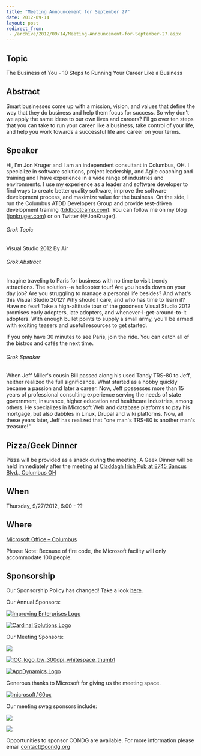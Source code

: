 ```yaml
---
title: "Meeting Announcement for September 27"
date: 2012-09-14
layout: post
redirect_from:
 - /archive/2012/09/14/Meeting-Announcement-for-September-27.aspx
---
```


## Topic

The Business of You - 10 Steps to Running Your Career Like a Business

## Abstract

Smart businesses come up with a mission, vision, and values that define the way that they do business and help them focus for success. So why don't we apply the same ideas to our own lives and careers? I'll go over ten steps that you can take to run your career like a business, take control of your life, and help you work towards a successful life and career on your terms.

## Speaker

Hi, I'm Jon Kruger and I am an independent consultant in Columbus, OH. I specialize in software solutions, project leadership, and Agile coaching and training and I have experience in a wide range of industries and environments. I use my experience as a leader and software developer to find ways to create better quality software, improve the software development process, and maximize value for the business. On the side, I run the Columbus ATDD Developers Group and provide test-driven development training ([tddbootcamp.com](http://tddbootcamp.com/)). You can follow me on my blog ([jonkruger.com](http://jonkruger.com/)) or on Twitter (@JonKruger).

###### Grok Topic

Visual Studio 2012 By Air

###### Grok Abstract

Imagine traveling to Paris for business with no time to visit trendy attractions. The solution--a helicopter tour! Are you heads down on your day job? Are you struggling to manage a personal life besides? And what's this Visual Studio 2012? Why should I care, and who has time to learn it? Have no fear! Take a high-altitude tour of the goodness Visual Studio 2012 promises early adopters, late adopters, and whenever-I-get-around-to-it adopters. With enough bullet points to supply a small army, you'll be armed with exciting teasers and useful resources to get started.

If you only have 30 minutes to see Paris, join the ride. You can catch all of the bistros and cafés the next time.

###### Grok Speaker

When Jeff Miller's cousin Bill passed along his used Tandy TRS-80 to Jeff, neither realized the full significance. What started as a hobby quickly became a passion and later a career. Now, Jeff possesses more than 15 years of professional consulting experience serving the needs of state government, insurance, higher education and healthcare industries, among others. He specializes in Microsoft Web and database platforms to pay his mortgage, but also dabbles in Linux, Drupal and wiki platforms. Now, all these years later, Jeff has realized that "one man's TRS-80 is another man's treasure!"

## Pizza/Geek Dinner

Pizza will be provided as a snack during the meeting. A Geek Dinner will be held immediately after the meeting at [Claddagh Irish Pub at 8745 Sancus Blvd., Columbus OH](http://www.bing.com/local/details.aspx?lid=YN671x11725012&amp;qt=yp&amp;what=claddagh&amp;where=Columbus,+Ohio&amp;s_cid=ansPhBkYp02&amp;mkt=en-us&amp;q=claddagh&amp;FORM=LARE)

## When

Thursday, 9/27/2012, 6:00 - ??

## Where
 [Microsoft Office – Columbus](http://maps.google.com/maps?f=q&amp;hl=en&amp;q=8800+Lyra+Dr.+Columbus,+OH+43240&amp;om=1)

Please Note: Because of fire code, the Microsoft facility will only accommodate 100 people.

## Sponsorship

Our Sponsorship Policy has changed! Take a look [here](http://www.condg.org/documents/Sponsorship%20Policy.pdf).

Our Annual Sponsors:

[![Improving Enterprises Logo](http://condg.org/images/condg_org/Windows-Live-Writer/February-Meeting-Announcement_BD2C/ie-logo_thumb.jpg)](http://www.improvingenterprises.com)

[![Cardinal Solutions Logo](http://www.cardinalsolutions.com/etc/designs/cardinal/clientlibs/resources/images/logo.png)](http://www.cardinalsolutions.com)

Our Meeting Sponsors:

[![](http://www.hmbnet.com/images/HMBLogo_small.jpg)](http://hmbnet.com)

[![ICC_logo_bw_300dpi_whitespace_thumb1](http://condg.org/images/condg_org/Windows-Live-Writer/Meeting-Announcement-for-September_127BF/ICC_logo_bw_300dpi_whitespace_thumb1_e1df7019-b4af-4af2-a121-18f8468bf89f.jpg "ICC_logo_bw_300dpi_whitespace_thumb1")](http://iccohio.com)

[![AppDynamics Logo](http://www.appdynamics.com/images/logo.png)](http://www.appdynamics.com)

Generous thanks to Microsoft for giving us the meeting space.

[![microsoft.160px](http://condg.org/images/condg_org/WindowsLiveWriter/JuneMeetingAnnouncement_C169/microsoft.160px_thumb_1.png "microsoft.160px")](http://www.microsoft.com)

Our meeting swag sponsors include:

[![](http://www.jetbrains.com/img/logo.gif)](http://www.jetbrains.com/)

[![](https://dzgdt8wefr0v4.cloudfront.net/assets/tpublogo_head-2da8440fd4312d32705e23afb44cb5df.png)](http://tekpub.com)

Opportunities to sponsor CONDG are available. For more information please email [contact@condg.org](mailto:contact@condg.org)

